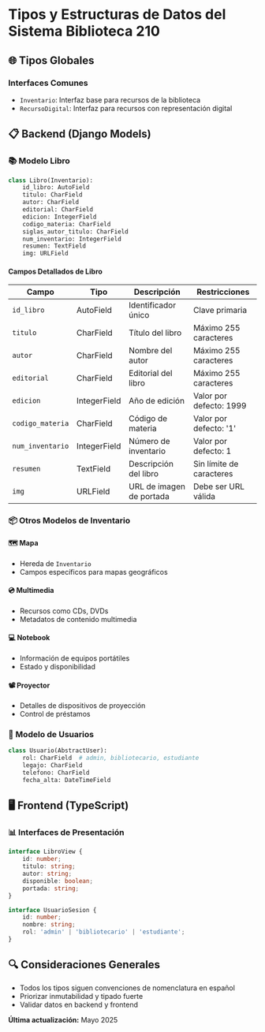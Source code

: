 # Tipos y Estructuras de Datos del Sistema Biblioteca 210

## 🌐 Tipos Globales

### Interfaces Comunes
- `Inventario`: Interfaz base para recursos de la biblioteca
- `RecursoDigital`: Interfaz para recursos con representación digital

## 📋 Backend (Django Models)

### 📚 Modelo Libro
```python
class Libro(Inventario):
    id_libro: AutoField
    titulo: CharField
    autor: CharField
    editorial: CharField
    edicion: IntegerField
    codigo_materia: CharField
    siglas_autor_titulo: CharField
    num_inventario: IntegerField
    resumen: TextField
    img: URLField
```

#### Campos Detallados de Libro
| Campo | Tipo | Descripción | Restricciones |
|-------|------|-------------|---------------|
| `id_libro` | AutoField | Identificador único | Clave primaria |
| `titulo` | CharField | Título del libro | Máximo 255 caracteres |
| `autor` | CharField | Nombre del autor | Máximo 255 caracteres |
| `editorial` | CharField | Editorial del libro | Máximo 255 caracteres |
| `edicion` | IntegerField | Año de edición | Valor por defecto: 1999 |
| `codigo_materia` | CharField | Código de materia | Valor por defecto: '1' |
| `num_inventario` | IntegerField | Número de inventario | Valor por defecto: 1 |
| `resumen` | TextField | Descripción del libro | Sin límite de caracteres |
| `img` | URLField | URL de imagen de portada | Debe ser URL válida |

### 📦 Otros Modelos de Inventario

#### 🗺️ Mapa
- Hereda de `Inventario`
- Campos específicos para mapas geográficos

#### 💿 Multimedia
- Recursos como CDs, DVDs
- Metadatos de contenido multimedia

#### 💻 Notebook
- Información de equipos portátiles
- Estado y disponibilidad

#### 📽️ Proyector
- Detalles de dispositivos de proyección
- Control de préstamos

### 👥 Modelo de Usuarios
```python
class Usuario(AbstractUser):
    rol: CharField  # admin, bibliotecario, estudiante
    legajo: CharField
    telefono: CharField
    fecha_alta: DateTimeField
```

## 🖥️ Frontend (TypeScript)

### 📊 Interfaces de Presentación
```typescript
interface LibroView {
    id: number;
    titulo: string;
    autor: string;
    disponible: boolean;
    portada: string;
}

interface UsuarioSesion {
    id: number;
    nombre: string;
    rol: 'admin' | 'bibliotecario' | 'estudiante';
}
```

## 🔍 Consideraciones Generales
- Todos los tipos siguen convenciones de nomenclatura en español
- Priorizar inmutabilidad y tipado fuerte
- Validar datos en backend y frontend

**Última actualización:** Mayo 2025

